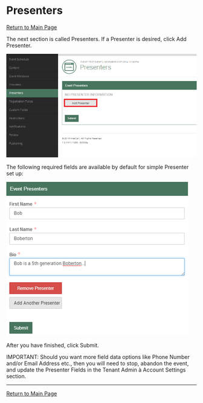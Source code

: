 # Presenters

[Return to Main Page](https://github.com/reg-support/reg-guide/blob/master/README.md)


The next section is called Presenters. If a Presenter is desired, click Add Presenter.

![Create a Presenter](img/p1.png)

The following required fields are available by default for simple Presenter set up:

![Create a Presenter](img/p2.png)

After you have finished, click Submit.

IMPORTANT: Should you want more field data options like Phone Number and/or Email Address etc., then you will need to stop, abandon the event, and update the Presenter Fields in the Tenant Admin à Account Settings section.  


---

[Return to Main Page](https://github.com/reg-support/reg-guide/blob/master/README.md)
